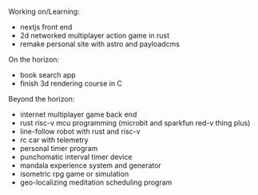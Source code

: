 Working on/Learning:
- nextjs front end
- 2d networked multiplayer action game in rust
- remake personal site with astro and payloadcms

On the horizon:
- book search app
- finish 3d rendering course in C

Beyond the horizon:
- internet multiplayer game back end
- rust risc-v mcu programming (microbit and sparkfun red-v thing plus)
- line-follow robot with rust and risc-v
- rc car with telemetry
- personal timer program
- punchomatic interval timer device
- mandala experience system and generator
- isometric rpg game or simulation
- geo-localizing meditation scheduling program
